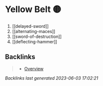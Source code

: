 # Yellow Belt 🟡

1. [[delayed-sword]]
2. [[alternating-maces]]
3. [[sword-of-destruction]]
4. [[deflecting-hammer]]

## Backlinks

> - [Overview](..\index.md)

_Backlinks last generated 2023-06-03 17:02:21_
